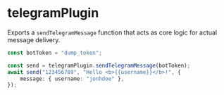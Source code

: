 # telegramPlugin

Exports a `sendTelegramMessage` function that acts as core logic for actual message delivery.

```ts
const botToken = "dump_token";

const send = telegramPlugin.sendTelegramMessage(botToken);
await send("123456789", "Hello <b>{{username}}</b>!", {
    message: { username: "jonhdoe" },
});
```
